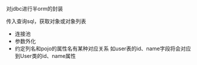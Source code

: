 对jdbc进行半orm的封装

传入查询sql，获取对象或对象列表
  - 连接池
  - 参数外化
  - 约定列名和pojo的属性名有某种对应关系
  如user表的id、name字段将会对应到User类的id、name属性